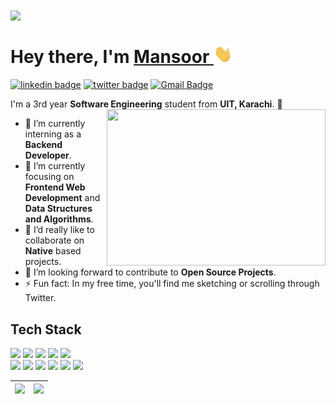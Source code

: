<img src="https://github.com/mans00rahmed-asterics/my-personal-repository/blob/master/White%20Simple%20Woman%20Photo%20Sale%20or%20Business%20Women's%20Beauty%20Facebook%20Cover.png" align="center">
<h1>Hey there, I'm <a  href="https://github.com/mans00rahmed/">Mansoor </a> <img  src="https://raw.githubusercontent.com/ABSphreak/ABSphreak/master/gifs/Hi.gif" width="30px"></h1>

[![linkedin badge](https://img.shields.io/badge/mansoor-ahmed-30302f?style=flat&logo=linkedin)](https://www.linkedin.com/in/mansoor-ahmed-23b509147/)
[![twitter badge](https://img.shields.io/badge/@mansoorahmed_d-30302f?style=flat&logo=twitter)](https://twitter.com/MansoorAhmed_d)
[![Gmail Badge](https://img.shields.io/badge/mansoorahmedy2k@gmail.com-30302f?style=flat&logo=Gmail&logoColor=red)](mailto:mansoorahmedy2k@gmail.com)

I'm a 3rd year **Software Engineering** student from **UIT, Karachi**. 🏫 <br> 
<img align='right' src="http://cdn.lowgif.com/small/efd7edb699ac018a-.gif" width="350" height="250">

- 🔭 I’m currently interning as a **Backend Developer**. 
- 🌱 I’m currently focusing on **Frontend Web Development** and **Data Structures and Algorithms**.
- 👯 I’d really like to collaborate on **Native** based projects.
- 💬 I’m looking forward to contribute to **Open Source Projects**.
- ⚡ Fun fact: In my free time, you'll find me sketching or scrolling through Twitter.

<h2 align="left">Tech Stack</h2>
<p align="left">
 <img src="https://img.shields.io/badge/HTML-FF4500?style=for-the-badge&logo=html5&logoColor=white"/>
 <img src="https://img.shields.io/badge/CSS-0081CB?&style=for-the-badge&logo=css3&logoColor=white"/>
  <img src="https://img.shields.io/badge/Bootstrap-563D7C?style=for-the-badge&logo=bootstrap&logoColor=white"/>
  <img src="https://img.shields.io/badge/JavaScript-F7DF1E?style=for-the-badge&logo=javascript&logoColor=black"/>
  <img src="https://img.shields.io/badge/Django-092E20?style=for-the-badge&logo=django&logoColor=white"/>
 <br>
  <img src="https://img.shields.io/badge/rust-092E20?style=for-the-badge&logo=rust&logoColor=white"/>
  <img src="https://img.shields.io/badge/Flask-000000?style=for-the-badge&logo=flask&logoColor=white"/>
  <img src="https://img.shields.io/badge/Python-3776AB?style=for-the-badge&logo=python&logoColor=white"/>
  <img src="https://img.shields.io/badge/postgres-0B96B2?style=for-the-badge&logo=postgresql&logoColor=white"/>
  <img src="https://img.shields.io/badge/SQLite-07405E?style=for-the-badge&logo=sqlite&logoColor=white"/>
  <img src="https://img.shields.io/badge/react-07405E?style=for-the-badge&logo=react&logoColor=white"/>

 </p>

|<img src="https://github-readme-stats.vercel.app/api?username=mans00rahmed&&show_icons=true&&hide_border=false&&theme=radical&&count_private=true"/>|<img src="https://github-readme-streak-stats.herokuapp.com/?user=mans00rahmed&&theme=radical&&hide_border=false&&show_icons=true"/>|
|---|---|
